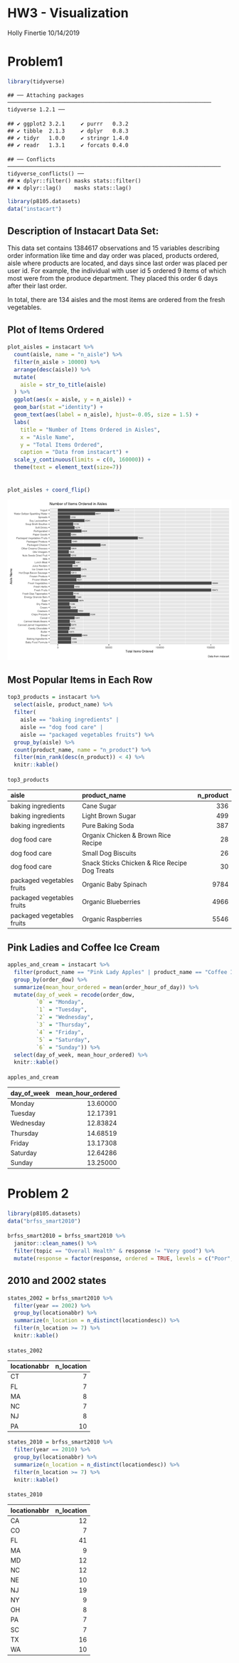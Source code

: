 HW3 - Visualization
================
Holly Finertie
10/14/2019

# Problem1

``` r
library(tidyverse)
```

    ## ── Attaching packages ──────────────────────────────────────────────────────────────── tidyverse 1.2.1 ──

    ## ✔ ggplot2 3.2.1     ✔ purrr   0.3.2
    ## ✔ tibble  2.1.3     ✔ dplyr   0.8.3
    ## ✔ tidyr   1.0.0     ✔ stringr 1.4.0
    ## ✔ readr   1.3.1     ✔ forcats 0.4.0

    ## ── Conflicts ─────────────────────────────────────────────────────────────────── tidyverse_conflicts() ──
    ## ✖ dplyr::filter() masks stats::filter()
    ## ✖ dplyr::lag()    masks stats::lag()

``` r
library(p8105.datasets)
data("instacart")
```

## Description of Instacart Data Set:

This data set contains 1384617 observations and 15 variables describing
order information like time and day order was placed, products ordered,
aisle where products are located, and days since last order was placed
per user id. For example, the individual with user id 5 ordered 9 items
of which most were from the produce department. They placed this order 6
days after their last order.

In total, there are 134 aisles and the most items are ordered from the
fresh vegetables.

## Plot of Items Ordered

``` r
plot_aisles = instacart %>% 
  count(aisle, name = "n_aisle") %>% 
  filter(n_aisle > 10000) %>% 
  arrange(desc(aisle)) %>% 
  mutate(
    aisle = str_to_title(aisle)
  ) %>% 
  ggplot(aes(x = aisle, y = n_aisle)) +
  geom_bar(stat ="identity") + 
  geom_text(aes(label = n_aisle), hjust=-0.05, size = 1.5) +
  labs(
    title = "Number of Items Ordered in Aisles",
    x = "Aisle Name",
    y = "Total Items Ordered",
    caption = "Data from instacart") +
  scale_y_continuous(limits = c(0, 160000)) +
  theme(text = element_text(size=7))
  

plot_aisles + coord_flip()
```

![](HW3_files/figure-gfm/unnamed-chunk-2-1.png)<!-- -->

## Most Popular Items in Each Row

``` r
top3_products = instacart %>% 
  select(aisle, product_name) %>% 
  filter(
    aisle == "baking ingredients" | 
    aisle == "dog food care" | 
    aisle == "packaged vegetables fruits") %>% 
  group_by(aisle) %>% 
  count(product_name, name = "n_product") %>% 
  filter(min_rank(desc(n_product)) < 4) %>% 
  knitr::kable()

top3_products
```

| aisle                      | product\_name                                 | n\_product |
| :------------------------- | :-------------------------------------------- | ---------: |
| baking ingredients         | Cane Sugar                                    |        336 |
| baking ingredients         | Light Brown Sugar                             |        499 |
| baking ingredients         | Pure Baking Soda                              |        387 |
| dog food care              | Organix Chicken & Brown Rice Recipe           |         28 |
| dog food care              | Small Dog Biscuits                            |         26 |
| dog food care              | Snack Sticks Chicken & Rice Recipe Dog Treats |         30 |
| packaged vegetables fruits | Organic Baby Spinach                          |       9784 |
| packaged vegetables fruits | Organic Blueberries                           |       4966 |
| packaged vegetables fruits | Organic Raspberries                           |       5546 |

## Pink Ladies and Coffee Ice Cream

``` r
apples_and_cream = instacart %>% 
  filter(product_name == "Pink Lady Apples" | product_name == "Coffee Ice Cream") %>% 
  group_by(order_dow) %>% 
  summarize(mean_hour_ordered = mean(order_hour_of_day)) %>% 
  mutate(day_of_week = recode(order_dow, 
         `0` = "Monday", 
         `1` = "Tuesday", 
         `2` = "Wednesday", 
         `3` = "Thursday",
         `4` = "Friday", 
         `5` = "Saturday",
         `6` = "Sunday")) %>% 
  select(day_of_week, mean_hour_ordered) %>% 
  knitr::kable()

apples_and_cream
```

| day\_of\_week | mean\_hour\_ordered |
| :------------ | ------------------: |
| Monday        |            13.60000 |
| Tuesday       |            12.17391 |
| Wednesday     |            12.83824 |
| Thursday      |            14.68519 |
| Friday        |            13.17308 |
| Saturday      |            12.64286 |
| Sunday        |            13.25000 |

# Problem 2

``` r
library(p8105.datasets)
data("brfss_smart2010")

brfss_smart2010 = brfss_smart2010 %>% 
  janitor::clean_names() %>% 
  filter(topic == "Overall Health" & response != "Very good") %>% 
  mutate(response = factor(response, ordered = TRUE, levels = c("Poor","Good", "Fair", "Excellent" )))
```

## 2010 and 2002 states

``` r
states_2002 = brfss_smart2010 %>% 
  filter(year == 2002) %>% 
  group_by(locationabbr) %>% 
  summarize(n_location = n_distinct(locationdesc)) %>% 
  filter(n_location >= 7) %>% 
  knitr::kable()

states_2002
```

| locationabbr | n\_location |
| :----------- | ----------: |
| CT           |           7 |
| FL           |           7 |
| MA           |           8 |
| NC           |           7 |
| NJ           |           8 |
| PA           |          10 |

``` r
states_2010 = brfss_smart2010 %>% 
  filter(year == 2010) %>% 
  group_by(locationabbr) %>% 
  summarize(n_location = n_distinct(locationdesc)) %>% 
  filter(n_location >= 7) %>% 
  knitr::kable()

states_2010
```

| locationabbr | n\_location |
| :----------- | ----------: |
| CA           |          12 |
| CO           |           7 |
| FL           |          41 |
| MA           |           9 |
| MD           |          12 |
| NC           |          12 |
| NE           |          10 |
| NJ           |          19 |
| NY           |           9 |
| OH           |           8 |
| PA           |           7 |
| SC           |           7 |
| TX           |          16 |
| WA           |          10 |
